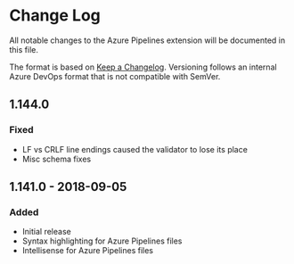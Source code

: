 # Change Log
All notable changes to the Azure Pipelines extension will be documented in this file.

The format is based on [Keep a Changelog](http://keepachangelog.com/). Versioning follows an internal Azure DevOps format that is not compatible with SemVer.

## 1.144.0
### Fixed
- LF vs CRLF line endings caused the validator to lose its place
- Misc schema fixes

## 1.141.0 - 2018-09-05
### Added
- Initial release
- Syntax highlighting for Azure Pipelines files
- Intellisense for Azure Pipelines files
